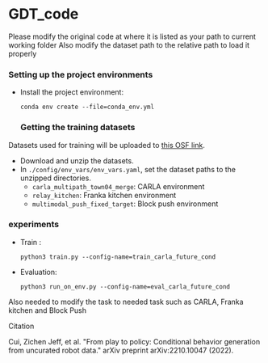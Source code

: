 # GDT_code
Please modify the original code at where it is listed as your path to current working folder
Also modify the dataset path to the relative path to load it properly


### Setting up the project environments
- Install the project environment:
  ```
  conda env create --file=conda_env.yml
  ```


  ### Getting the training datasets
Datasets used for training will be uploaded to [this OSF link](https://osf.io/q3dx2).
- Download and unzip the datasets.
- In `./config/env_vars/env_vars.yaml`, set the dataset paths to the unzipped directories.
  - `carla_multipath_town04_merge`: CARLA environment
  - `relay_kitchen`: Franka kitchen environment
  - `multimodal_push_fixed_target`: Block push environment

### experiments
- Train :
  ```
  python3 train.py --config-name=train_carla_future_cond
  ```

- Evaluation:
  ```
  python3 run_on_env.py --config-name=eval_carla_future_cond
  ```
Also needed to modify the task to needed task such as CARLA, Franka kitchen and Block Push

Citation

Cui, Zichen Jeff, et al. "From play to policy: Conditional behavior generation from uncurated robot data." arXiv preprint arXiv:2210.10047 (2022).

